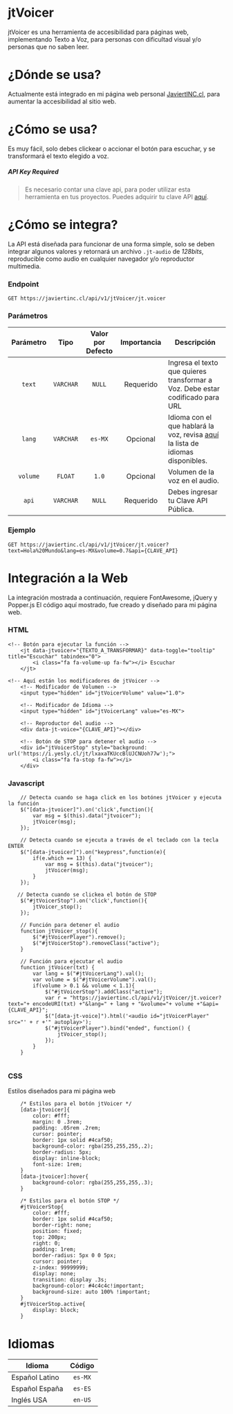 # jtVoicer

jtVoicer es una herramienta de accesibilidad para páginas web, implementando Texto a Voz, para personas con dificultad visual y/o personas que no saben leer.

# ¿Dónde se usa?

Actualmente está integrado en mi página web personal [JaviertINC.cl](https://javiertinc.cl), para aumentar la accesibilidad al sitio web.

# ¿Cómo se usa?

Es muy fácil, solo debes clickear o accionar el botón para escuchar, y se transformará el texto elegido a voz.

##### API Key Required

> Es necesario contar una clave api, para poder utilizar esta herramienta en tus proyectos. Puedes adquirir tu clave API [aquí](https://javiertinc.cl/api/apikey).

# ¿Cómo se integra?

La API  está diseñada para funcionar de una forma simple, solo se deben integrar algunos valores y retornará un archivo `.jt-audio` de *128bits*, reproducible como audio en cualquier navegador y/o reproductor multimedia.

### Endpoint
```
GET https://javiertinc.cl/api/v1/jtVoicer/jt.voicer
```

### Parámetros

| Parámetro | Tipo | Valor por Defecto | Importancia | Descripción |
|:---------:|:----:|:-----------------:|:-----------:|-------------|
| `text` | `VARCHAR` | `NULL` | Requerido | Ingresa el texto que quieres transformar a Voz. Debe estar codificado para URL |
| `lang` | `VARCHAR` | `es-MX` | Opcional | Idioma con el que hablará la voz, revisa [aquí](#idiomas) la lista de idiomas disponibles. |
| `volume` | `FLOAT` | `1.0` | Opcional | Volumen de la voz en el audio. |
| `api` | `VARCHAR` | `NULL` | Requerido | Debes ingresar tu Clave API Pública. |

### Ejemplo
```
GET https://javiertinc.cl/api/v1/jtVoicer/jt.voicer?text=Hola%20Mundo&lang=es-MX&volume=0.7&api={CLAVE_API}
```

# Integración a la Web
La integración mostrada a continuación, requiere FontAwesome, jQuery y Popper.js
El código aquí mostrado, fue creado y diseñado para mi página web.

### HTML
```
<!-- Botón para ejecutar la función -->
    <jt data-jtvoicer="{TEXTO_A_TRANSFORMAR}" data-toggle="tooltip" title="Escuchar" tabindex="0">
        <i class="fa fa-volume-up fa-fw"></i> Escuchar
    </jt>

<!-- Aquí están los modificadores de jtVoicer -->
    <!-- Modificador de Volumen -->
    <input type="hidden" id="jtVoicerVolume" value="1.0">
    
    <!-- Modificador de Idioma -->
	<input type="hidden" id="jtVoicerLang" value="es-MX">
	
    <!-- Reproductor del audio -->
	<div data-jt-voice="{CLAVE_API}"></div>
	
    <!-- Botón de STOP para detener el audio -->
	<div id="jtVoicerStop" style="background: url('https://i.yesly.cl/jt/lxaxaTKUccBlUJCNUoh77w');">
	    <i class="fa fa-stop fa-fw"></i>
	</div>
```
### Javascript
```
    // Detecta cuando se haga click en los botónes jtVoicer y ejecuta la función
    $("[data-jtvoicer]").on('click',function(){
        var msg = $(this).data("jtvoicer");
    	jtVoicer(msg);
    });
    
    // Detecta cuando se ejecuta a través de el teclado con la tecla ENTER
    $("[data-jtvoicer]").on("keypress",function(e){
    	if(e.which == 13) {
    		var msg = $(this).data("jtvoicer");
    		jtVoicer(msg);
    	}
    });
   
   // Detecta cuando se clickea el botón de STOP
    $("#jtVoicerStop").on('click',function(){
	    jtVoicer_stop();
    });
    
    // Función para detener el audio 
    function jtVoicer_stop(){
    	$("#jtVoicerPlayer").remove();
    	$("#jtVoicerStop").removeClass("active");
    }
    
    // Función para ejecutar el audio
    function jtVoicer(txt) {
    	var lang = $("#jtVoicerLang").val();
    	var volume = $("#jtVoicerVolume").val();
    	if(volume > 0.1 && volume < 1.1){
    		$("#jtVoicerStop").addClass("active");
    		var r = "https://javiertinc.cl/api/v1/jtVoicer/jt.voicer?text="+ encodeURI(txt) +"&lang=" + lang + "&volume="+ volume +"&api={CLAVE_API}";
    		$("[data-jt-voice]").html('<audio id="jtVoicerPlayer" src="' + r +'" autoplay>');
    		$("#jtVoicerPlayer").bind("ended", function() {
    			jtVoicer_stop();
    		});
    	}
    }
    
```
### CSS

Estilos diseñados para mi página web
```
    /* Estilos para el botón jtVoicer */
    [data-jtvoicer]{
    	color: #fff;
    	margin: 0 .3rem;
    	padding: .05rem .2rem;
    	cursor: pointer;
    	border: 1px solid #4caf50;
    	background-color: rgba(255,255,255,.2);
    	border-radius: 5px;
    	display: inline-block;
    	font-size: 1rem;
    }
    [data-jtvoicer]:hover{
    	background-color: rgba(255,255,255,.3);
    }
    
    /* Estilos para el botón STOP */
    #jtVoicerStop{
    	color: #fff;
    	border: 1px solid #4caf50;
    	border-right: none;
    	position: fixed;
    	top: 200px;
    	right: 0;
    	padding: 1rem;
    	border-radius: 5px 0 0 5px;
    	cursor: pointer;
    	z-index: 99999999;
    	display: none;
    	transition: display .3s;
    	background-color: #4c4c4c!important;
    	background-size: auto 100% !important;
    }
    #jtVoicerStop.active{
    	display: block;
    }
```


# Idiomas

| Idioma | Código |
| --- | :-----: |
| Español Latino | `es-MX` |
| Español España | `es-ES` |
| Inglés USA | `en-US` |
